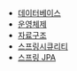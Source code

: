 - [데이터베이스](https://github.com/lucycato-backend/Computer-Science-O-X-Quiz/blob/main/Computer%20Science/Database/Optimizer.md)
- [운영체제](https://github.com/lucycato-backend/Computer-Science-O-X-Quiz/blob/main/Computer%20Science/Operating%20System/%5B1%5D%20OS%20Intro.md)
- [자료구조](https://github.com/lucycato-backend/Computer-Science-O-X-Quiz/blob/main/Computer%20Science/Data%20Structure/Time%20Complexity.md)
- [스프링시큐리티](https://github.com/lucycato-backend/Computer-Science-O-X-Quiz/blob/main/Computer%20Science/Web%20Security/Encryption%20Algorithm.md)
- [스프링 JPA](https://github.com/lucycato-backend/Computer-Science-O-X-Quiz/blob/main/Computer%20Science/Spring/JPA/(1)%20Spring%20Data%20JPA.md)
